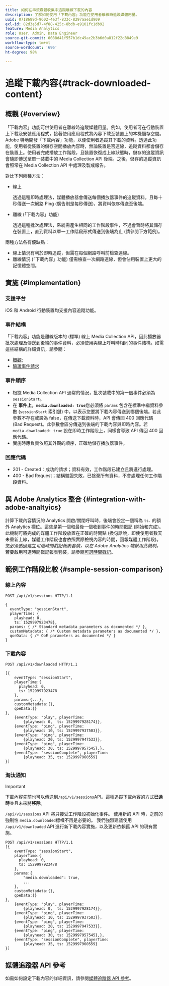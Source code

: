 ```yaml
---
title: 如何在串流媒體收集中追蹤離線下載的內容
description: 了解如何使用「下載內容」功能在使用者離線時追蹤媒體用量。
uuid: 0718689d-9602-4e3f-833c-8297aae1d909
exl-id: 82d3e5d7-4f88-425c-8bdb-e9101fc1db92
feature: Media Analytics
role: User, Admin, Data Engineer
source-git-commit: 0088d41f557b1dc49ac2b3b6d0a812f22d8849e9
workflow-type: tm+mt
source-wordcount: '696'
ht-degree: 98%

---
```


# 追蹤下載內容{#track-downloaded-content}

## 概觀 {#overview}

「下載內容」功能可供使用者在離線時追蹤媒體用量。例如，使用者可在行動裝置上下載及安裝應用程式，接著使用應用程式將內容下載至裝置上的本機儲存空間。 Adobe 特地開發「下載內容」功能，以便使用者追蹤其下載的資料。透過此功能，使用者從裝置的儲存空間播放內容時，無論裝置是否連線，追蹤資料都會儲存在裝置上。使用者完成播放工作階段，且裝置恢復成上線狀態時，儲存的追蹤資訊會隨即傳送至單一裝載中的 Media Collection API 後端。之後，儲存的追蹤資訊會照常在 Media Collection API 中處理及製成報告。

對比下列兩種方法：

* 線上

  透過這種即時處理法，媒體播放器會傳送每個播放器事件的追蹤資料，且每十秒傳送一次網路 Ping (廣告則是每秒傳送)，將資料依序傳送至後端。

* 離線 (「下載內容」功能)

  透過這種批次處理法，系統需產生相同的工作階段事件，不過會暫時將其儲存在裝置上，直到資料以單一工作階段形式傳送到後端為止 (請參閱下方範例)。

兩種方法各有優缺點：
* 線上情況有利於即時追蹤，但需在每個網路呼叫前檢查連線。
* 離線情況 (「下載內容」功能) 僅需檢查一次網路連線，但會佔用裝置上更大的記憶體空間。

## 實施 {#implementation}

### 支援平台

iOS 和 Android 行動裝置均支援內容追蹤功能。

### 事件結構

「下載內容」功能是離線版本的 (標準) 線上 Media Collection API，因此播放器批次處理及傳送到後端的事件資料，必須使用與線上呼叫時相同的事件結構。如需這些結構的詳細資訊，請參閱：
* [概觀;](/help/implementation/media-collection-api/mc-api-overview.md)
* [驗證事件請求](/help/implementation/media-collection-api/mc-api-impl/mc-api-validate-reqs.md)

### 事件順序

* 根據 Media Collection API 通常的情況，批次裝載中的第一個事件必須為 `sessionStart`。
* 在 **事件上，`media.downloaded: true`**&#x200B;您必須將 `params` 包含在標準中繼資料參數 (`sessionStart` 索引鍵) 中，以表示您要將下載內容傳送到哪個後端。若此參數不存在或設為 false，在傳送下載資料時，API 會傳回 400 回應代碼 (Bad Request)。此參數會區分傳送到後端的下載內容與即時內容。若 `media.downloaded: true` 設在即時工作階段上，同樣會導致 API 傳回 400 回應代碼。
* 實施時應負責依照其外觀的順序，正確地儲存播放器事件。

### 回應代碼

* 201 - Created：成功的請求；資料有效，工作階段已建立且將進行處理。
* 400 - Bad Request；結構驗證失敗，已捨棄所有資料，不會處理任何工作階段資料。

## 與 Adobe Analytics 整合 {#integration-with-adobe-analtyics}

計算下載內容情況的 Analytics 開啟/關閉呼叫時，後端會設定一個稱為 `ts.` 的額外 Analytics 欄位。這些是第一個和最後一個收到事件的時間戳記 (開始和完成)。此機制可將完成的媒體工作階段放置在正確的時間點 (換句話說，即使使用者數天未重新上線，媒體工作階段也會依照實際檢視內容的時間，回報媒體工作階段)。您必須透過建立&#x200B;_可選時間戳記報表套裝，以在 Adobe Analytics 端啟用此機制。_&#x200B;若要啟用可選時間戳記報表套裝，請參閱[可選時間戳記](https://experienceleague.adobe.com/docs/analytics/admin/admin-tools/timestamp-optional.html?lang=zh-Hant)。

## 範例工作階段比較 {#sample-session-comparison}

### 線上內容

```
POST /api/v1/sessions HTTP/1.1

{
  eventType: "sessionStart",
  playerTime: {
    playhead: 0,  
    ts: 1529997923478},  
  params: { /* Standard metadata parameters as documented */ },  
  customMetadata: { /* Custom metadata parameters as documented */ },  
  qoeData: { /* QoE parameters as documented */ }
}
```

### 下載內容

```
POST /api/v1/downloaded HTTP/1.1

[{
    eventType: "sessionStart",
    playerTime:{
      playhead: 0,
      ts: 1529997923478
    },  
    params:{...},
    customMetadata:{},  
    qoeData:{}
},
    {eventType: "play", playerTime:
        {playhead: 0,  ts: 1529997928174}},
    {eventType: "ping", playerTime:
        {playhead: 10, ts: 1529997937503}},
    {eventType: "ping", playerTime:
        {playhead: 20, ts: 1529997947533}},
    {eventType: "ping", playerTime:
        {playhead: 30, ts: 1529997957545},},
    {eventType: "sessionComplete", playerTime:
        {playhead: 35, ts: 1529997960559}
}]
```

### 淘汰通知

>[!IMPORTANT]
>
>下載內容先前也可以傳送到`/api/v1/sessions`API。這種追蹤下載內容的方式&#x200B;**已過時**&#x200B;並且未來將&#x200B;**移除**。


`/api/v1/sessions` API 將只接受工作階段初始化事件。
使用新的 API 時，之前的強制性 `media.downloaded`標幟不再是必要的。
我們強烈建議使用 `/api/v1/downloaded` API 進行新下載內容實施，以及更新依賴舊 API 的現有實施。


```
POST /api/v1/sessions HTTP/1.1
[{
    eventType: "sessionStart",
    playerTime:{
      playhead: 0,
      ts: 1529997923478
    },
    params:{
        "media.downloaded": true,
        ...
    },
    customMetadata:{},  
    qoeData:{}
},
    {eventType: "play", playerTime:
        {playhead: 0,  ts: 1529997928174}},
    {eventType: "ping", playerTime:
        {playhead: 10, ts: 1529997937503}},
    {eventType: "ping", playerTime:
        {playhead: 20, ts: 1529997947533}},
    {eventType: "ping", playerTime:
        {playhead: 30, ts: 1529997957545},},
    {eventType: "sessionComplete", playerTime:
        {playhead: 35, ts: 1529997960559}
}]
```

## 媒體追蹤器 API 參考

如需如何設定下載內容的詳細資訊，請參閱[媒體追蹤器 API 參考](https://developer.adobe.com/client-sdks/documentation/adobe-media-analytics/api-reference/)。
